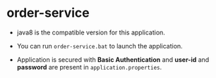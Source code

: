 # order-service

- java8 is the compatible version for this application.

- You can run `order-service.bat` to launch the application.
- Application is secured with **Basic Authentication** and **user-id** and **password** are present in `application.properties`.